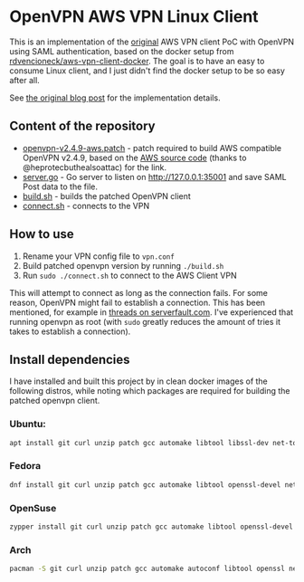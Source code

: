 # OpenVPN AWS VPN Linux Client

This is an implementation of the [original](https://github.com/samm-git/aws-vpn-client) AWS VPN client PoC with OpenVPN using SAML authentication, based on the docker setup from [rdvencioneck/aws-vpn-client-docker](https://github.com/rdvencioneck/aws-vpn-client-docker). The goal is to have an easy to consume Linux client, and I just didn't find the docker setup to be so easy after all.

See [the original blog post](https://smallhacks.wordpress.com/2020/07/08/aws-client-vpn-internals/) for the implementation details.

## Content of the repository

- [openvpn-v2.4.9-aws.patch](openvpn-v2.4.9-aws.patch) - patch required to build
  AWS compatible OpenVPN v2.4.9, based on the
  [AWS source code](https://amazon-source-code-downloads.s3.amazonaws.com/aws/clientvpn/wpf-v1.2.0/openvpn-2.4.5-aws-1.tar.gz) (thanks to @heprotecbuthealsoattac) for the link.
- [server.go](server.go) - Go server to listen on http://127.0.0.1:35001 and save
  SAML Post data to the file.
- [build.sh](build.sh) - builds the patched OpenVPN client
- [connect.sh](connect.sh) - connects to the VPN

## How to use

1. Rename your VPN config file to `vpn.conf`
2. Build patched openvpn version by running `./build.sh`
3. Run `sudo ./connect.sh` to connect to the AWS Client VPN

This will attempt to connect as long as the connection fails. For some reason, OpenVPN might fail to establish a connection. This has been mentioned, for example in [threads on serverfault.com](https://serverfault.com/questions/1024546/aws-client-vpn-sso-saml-linux-client). I've experienced that running openvpn as root (with `sudo` greatly reduces the amount of tries it takes to establish a connection).

## Install dependencies

I have installed and built this project by in clean docker images of the following distros, while noting which packages are required for building the patched openvpn client.

### Ubuntu:

```bash
apt install git curl unzip patch gcc automake libtool libssl-dev net-tools liblzo2-dev libpam-dev cmake openssl golang-bin
```

### Fedora

```bash
dnf install git curl unzip patch gcc automake libtool openssl-devel net-tools lzo-devel pam-devel cmake openssl golang-bin
```

### OpenSuse

```bash
zypper install git curl unzip patch gcc automake libtool openssl-devel net-tools-deprecated lzo-devel pam-devel cmake openssl go-doc
```

### Arch

```bash
pacman -S git curl unzip patch gcc automake autoconf libtool openssl net-tools lzo pam make golang-bin
```
